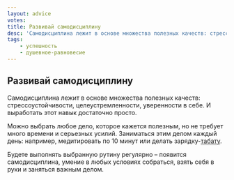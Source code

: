 ```yaml
---
layout: advice
votes:
title: Развивай самодисциплину
desc: 'Самодисциплина лежит в основе множества полезных качеств: стрессоустойчивости, целеустремленности, уверенности в себе. И выработать этот навык достаточно просто.'
tags:
    - успешность
    - душевное-равновесие
---
```


## Развивай самодисциплину

Самодисциплина лежит в основе множества полезных качеств: стрессоустойчивости, целеустремленности, уверенности в себе. И выработать этот навык достаточно просто.

Можно выбрать любое дело, которое кажется полезным, но не требует много времени и серьезных усилий. Заниматься этим делом каждый день: например, медитировать по 10 минут или делать зарядку-[табату](https://journal.tinkoff.ru/what-is-tabata/).

Будете выполнять выбранную рутину регулярно – появится самодисциплина, умение в любых условиях собраться, взять себя в руки и заняться важным делом.
